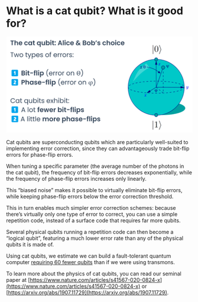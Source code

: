 # What is a cat qubit? What is it good for?

![cat_qubits_presentation](../media/getting_started/working_with_cat_qubits/cat_qubit_presentation.png)

Cat qubits are superconducting qubits which are particularly well-suited to implementing error correction, since they can advantageously trade bit-flip errors for phase-flip errors.

When tuning a specific parameter (the average number of the photons in the cat qubit), the frequency of bit-flip errors decreases exponentially, while the frequency of phase-flip errors increases only linearly.

This “biased noise” makes it possible to virtually eliminate bit-flip errors, while keeping phase-flip errors below the error correction threshold.

This in turn enables much simpler error correction schemes: because there’s virtually only one type of error to correct, you can use a simple repetition code, instead of a surface code that requires far more qubits.

Several physical qubits running a repetition code can then become a “logical qubit”, featuring a much lower error rate than any of the physical qubits it is made of.

Using cat qubits, we estimate we can build a fault-tolerant quantum computer [requiring 60 fewer qubits](https://arxiv.org/abs/2302.06639) than if we were using transmons.

To learn more about the physics of cat qubits, you can read our seminal paper at [https://www.nature.com/articles/s41567-020-0824-x](https://www.nature.com/articles/s41567-020-0824-x) or [https://arxiv.org/abs/1907.11729](https://arxiv.org/abs/1907.11729).
